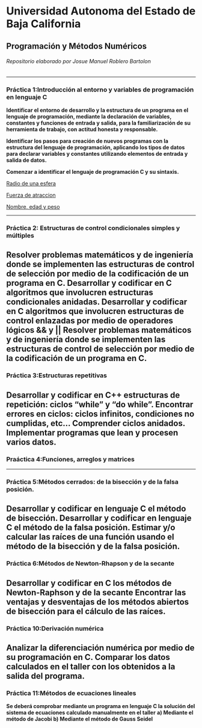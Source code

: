 # Universidad Autonoma del Estado de Baja California
## Programación y Métodos Numéricos


###### Repositorio elaborado por Josue Manuel Roblero Bartolon


------------



### Práctica 1:Introducción al entorno y variables de programación en lenguaje C

**Identificar el entorno de desarrollo y la estructura de un programa en el lenguaje de programación, mediante la declaración de variables, constantes y funciones de entrada y salida, para la familiarización de su herramienta de trabajo, con actitud honesta y responsable.**

**Identificar los pasos para creación de nuevos programas con la estructura del lenguaje de programación, aplicando los tipos de datos para declarar variables y constantes
utilizando elementos de entrada y salida de datos.**

**Comenzar a identificar el lenguaje de programación C y su sintaxis.**

[Radio de una esfera](https://github.com/JosueManuelRoblero/Proyecto_PyM_2020_2/tree/main/Practica%201*)

[Fuerza de atraccion](https://github.com/JosueManuelRoblero/Proyecto_PyM_2020_2/blob/main/Practica%201/Ejercicio%202%20programacion.cpp)

[Nombre, edad y peso](https://github.com/JosueManuelRoblero/Proyecto_PyM_2020_2/blob/main/Practica%201/Ejercicio%203%20programacion.cpp)

------------

### Práctica 2: Estructuras de control condicionales simples y múltiples

**Resolver problemas matemáticos y de ingeniería donde se implementen las estructuras de control de selección por medio de la codificación de un programa en C.
Desarrollar y codificar en C algoritmos que involucren estructuras condicionales anidadas.
Desarrollar y codificar en C algoritmos que involucren estructuras de control enlazadas por medio de operadores lógicos && y ||
Resolver problemas matemáticos y de ingeniería donde se implementen las estructuras de control de selección por medio de la codificación de un programa en C.**
------------

### Práctica 3:Estructuras repetitivas

**Desarrollar y codificar en C++ estructuras de repetición: ciclos “while” y “do while”.
Encontrar errores en ciclos: ciclos infinitos, condiciones no cumplidas, etc...
Comprender ciclos anidados.
Implementar programas que lean y procesen varios datos.**
------------
### Praáctica 4:Funciones, arreglos y matrices
------------
### Práctica 5:Métodos cerrados: de la bisección y de la falsa posición.

**Desarrollar y codificar en lenguaje C el método de bisección.
Desarrollar y codificar en lenguaje C el método de la falsa posición.
Estimar y/o calcular las raíces de una función usando el método de la bisección y de la falsa posición.**
------------

### Práctica 6:Métodos de Newton-Rhapson y de la secante
**Desarrollar y codificar en C los métodos de Newton-Raphson y de la secante
Encontrar las ventajas y desventajas de los métodos abiertos de bisección para el cálculo de las raíces.**
------------

### Práctica 10:Derivación numérica
**Analizar la diferenciación numérica por medio de su programación en C.
Comparar los datos calculados en el taller con los obtenidos a la salida del programa.**
------------

### Práctica 11:Métodos de ecuaciones lineales

**Se deberá comprobar mediante un programa en lenguaje C la solución del sistema de ecuaciones calculado manualmente en el taller**
**a) Mediante el método de Jacobi
b) Mediante el método de Gauss Seidel**





